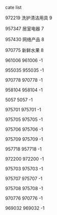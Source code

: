 cate list

972219 洗护清洁用具 9

957347 居室电器 7

957430 网络产品 8

970775 新鲜水果 8

961006 961006 -1

955035 955035 -1

970778 970778 -1

958104 958104 -1

5057 5057 -1

975701 975701 -1

975705 975705 -1

975706 975706 -1

975709 975709 -1

957718 957718 -1

972200 972200 -1

975703 975703 -1

975707 975707 -1

975708 975708 -1

970776 970776 -1

969032 969032 -1

